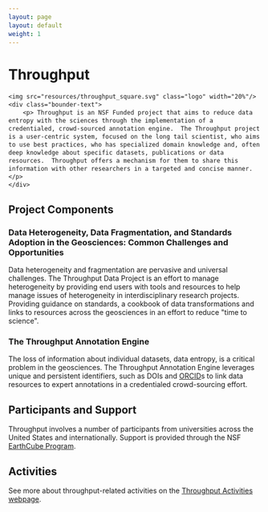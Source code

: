 ```yaml
---
layout: page
layout: default
weight: 1
---
```


# Throughput

<div class="bounder" style="width:100%">

	<img src="resources/throughput_square.svg" class="logo" width="20%"/>
	<div class="bounder-text">
		<p> Throughput is an NSF Funded project that aims to reduce data entropy with the sciences through the implementation of a credentialed, crowd-sourced annotation engine.  The Throughput project is a user-centric system, focused on the long tail scientist, who aims to use best practices, who has specialized domain knowledge and, often deep knowledge about specific datasets, publications or data resources.  Throughput offers a mechanism for them to share this information with other researchers in a targeted and concise manner.</p>
	</div>

</div>


## Project Components

### Data Heterogeneity, Data Fragmentation, and Standards Adoption in the Geosciences: Common Challenges and Opportunities

Data heterogeneity and fragmentation are pervasive and universal challenges. The Throughput Data Project is an effort to manage heterogeneity by providing end users with tools and resources to help manage issues of heterogeneity in interdisciplinary research projects.  Providing guidance on standards, a cookbook of data transformations and links to resources across the geosciences in an effort to reduce "time to science".

### The Throughput Annotation Engine

The loss of information about individual datasets, data entropy, is a critical problem in the geosciences.  The Throughput Annotation Engine leverages unique and persistent identifiers, such as DOIs and [ORCID](http://orcid.org)s to link data resources to expert annotations in a credentialed crowd-sourcing effort.


## Participants and Support

Throughput involves a number of participants from universities across the United States and internationally.  Support is provided through the NSF [EarthCube Program](http://earthcube.org).

## Activities

See more about throughput-related activities on the [Throughput Activities webpage]().